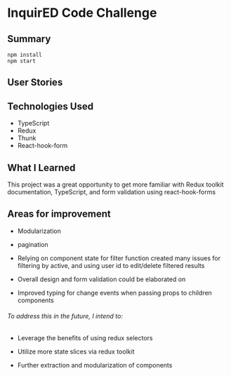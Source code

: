 # InquirED Code Challenge

## Summary

```
npm install
npm start
```

## User Stories

## Technologies Used

- TypeScript
- Redux
- Thunk
- React-hook-form

## What I Learned

This project was a great opportunity to get more familiar with Redux toolkit documentation, TypeScript, and form validation using react-hook-forms

## Areas for improvement

- Modularization

- pagination

- Relying on component state for filter function created many issues for filtering by active, and using user id to edit/delete filtered results

- Overall design and form validation could be elaborated on

- Improved typing for change events when passing props to children components

###### To address this in the future, I intend to:

- Leverage the benefits of using redux selectors

- Utilize more state slices via redux toolkit

- Further extraction and modularization of components
